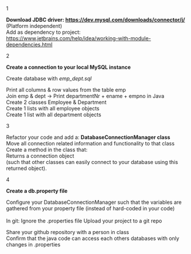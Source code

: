 1

**Download JDBC driver: https://dev.mysql.com/downloads/connector/j/** (Platform independent) <br>
Add as dependency to project: https://www.jetbrains.com/help/idea/working-with-module-dependencies.html

2

**Create a connection to your local MySQL instance**<br>

Create database with <i>emp_dept.sql</i>

Print all columns & row values from the table emp<br>
Join emp & dept -> Print departmentNr + ename + empno in Java<br>
Create 2 classes Employee & Department<br>
Create 1 lists with all employee objects<br>
Create 1 list with all department objects<br>

3

Refactor your code and add a:
**DatabaseConnectionManager class**<br>
Move all connection related information and functionality to that class<br>
Create a method in the class that:<br>
Returns a connection object 
<br>(such that other classes can easily connect to your database using this returned object).

4

**Create a db.property file**

Configure your DatabaseConnectionManager such that the variables are gathered from your 
property file (instead of hard-coded in your code)<br><br>
In git: Ignore the .properties file
Upload your project to a git repo

Share your github repository with a person in class<br>
Confirm that the java code can access each others databases with only changes in .properties
